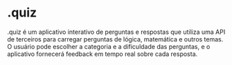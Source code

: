 # .quiz
.quiz é um aplicativo interativo de perguntas e respostas que utiliza uma API de terceiros para carregar perguntas de lógica, matemática e outros temas. O usuário pode escolher a categoria e a dificuldade das perguntas, e o aplicativo fornecerá feedback em tempo real sobre cada resposta.
